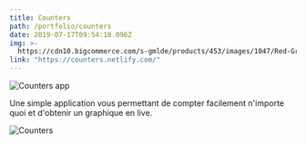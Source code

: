 ```yaml
---
title: Counters
path: /portfolio/counters
date: 2019-07-17T09:54:18.096Z
img: >-
  https://cdn10.bigcommerce.com/s-gmlde/products/453/images/1047/Red-Green__50958.1527787756.1280.1280.jpg?c=2
link: "https://counters.netlify.com/"
---
```


![Counters app](/img/wepb_1078/capture-du-2019-10-06-15-20-48.webp "Counters app")

Une simple application vous permettant de compter facilement n'importe quoi et d'obtenir un graphique en live.

![Counters](/img/capture-du-2019-10-03-09-44-40.png "Counters")
